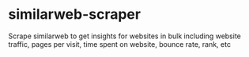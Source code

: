 # similarweb-scraper
Scrape similarweb to get insights for websites in bulk including website traffic, pages per visit, time spent on website, bounce rate, rank, etc
